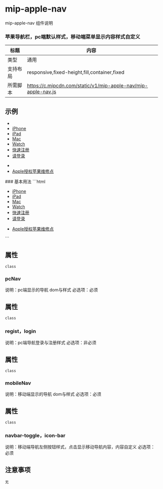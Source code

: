 # mip-apple-nav

mip-apple-nav 组件说明

### 苹果导航栏，pc端默认样式，移动端菜单显示内容样式自定义

标题|内容
----|----
类型|通用
支持布局|responsive,fixed-height,fill,container,fixed
所需脚本|https://c.mipcdn.com/static/v1/mip-apple-nav/mip-apple-nav.js

## 示例
<mip-apple-nav>
    <ul class="pcNav">
		<li><mip-img class="logo" src="https://m.pgwxd.com/main/lnruLOW01sgir2e.png"></mip-img></li>
		<li><a href="" title="">iPhone</a></li>
		<li><a href="" title="">iPad</a></li>
		<li><a href="" title="">Mac</a></li>
		<li><a href="" title="">Watch</a></li>
		<li class="regist"><a href="" title="">快速注册</a></li>
		<li class="login"><a href="" title="">请登录</a></li>
	</ul>
	<ul class="mobileNav">
		<div class="navbar-toggle">
			<span class="icon-bar"></span>
			<span class="icon-bar"></span>
			<span class="icon-bar"></span>
		</div>
		<li><mip-img class="logo" src="https://m.pgwxd.com/main/lnruLOW01sgir2e.png"></mip-img></li>
		<li class=""><a href="" title="">Apple授权苹果维修点</a></li>
	</ul>
	<div id="mobileNavList">
	</div>
</mip-apple-nav>
### 基本用法
```html
<mip-apple-nav>
    <ul class="pcNav">
		<li><a href="" title="">iPhone</a></li>
		<li><a href="" title="">iPad</a></li>
		<li><a href="" title="">Mac</a></li>
		<li><a href="" title="">Watch</a></li>
		<li class="regist"><a href="" title="">快速注册</a></li>
		<li class="login"><a href="" title="">请登录</a></li>
	</ul>
	<ul class="mobileNav">
		<div class="navbar-toggle">
			<span class="icon-bar"></span>
			<span class="icon-bar"></span>
			<span class="icon-bar"></span>
		</div>
		<li class=""><a href="" title="">Apple授权苹果维修点</a></li>
	</ul>
	<div id="mobileNavList">
	</div>
</mip-apple-nav>
```

## 属性
	class
### pcNav
说明：pc端显示的导航 dom与样式
必选项：必须

## 属性
	class
### regist，login
说明：pc端导航登录与注册样式
必选项：非必须

## 属性
	class
### mobileNav
说明：移动端显示的导航 dom与样式
必选项：必须

## 属性
	class
### navbar-toggle，icon-bar 
说明：移动端导航左侧按钮样式，点击显示移动导航内容，内容自定义
必选项：必须

## 注意事项
	无

